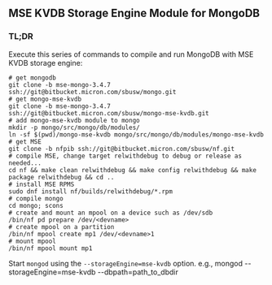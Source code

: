 ## MSE KVDB Storage Engine Module for MongoDB

### TL;DR

Execute this series of commands to compile and run MongoDB with MSE KVDB storage engine:

    # get mongodb
    git clone -b mse-mongo-3.4.7  ssh://git@bitbucket.micron.com/sbusw/mongo.git
    # get mongo-mse-kvdb
    git clone -b mse-mongo-3.4.7 ssh://git@bitbucket.micron.com/sbusw/mongo-mse-kvdb.git
    # add mongo-mse-kvdb module to mongo
    mkdir -p mongo/src/mongo/db/modules/
    ln -sf $(pwd)/mongo-mse-kvdb mongo/src/mongo/db/modules/mongo-mse-kvdb
	# get MSE
	git clone -b nfpib ssh://git@bitbucket.micron.com/sbusw/nf.git
	# compile MSE, change target relwithdebug to debug or release as needed...
	cd nf && make clean relwithdebug && make config relwithdebug && make package relwithdebug && cd ..
	# install MSE RPMS
	sudo dnf install nf/builds/relwithdebug/*.rpm
    # compile mongo
    cd mongo; scons
	# create and mount an mpool on a device such as /dev/sdb
	/bin/nf pd prepare /dev/<devname>
	# create mpool on a partition
	/bin/nf mpool create mp1 /dev/<devname>1
	# mount mpool
	/bin/nf mpool mount mp1

Start `mongod` using the `--storageEngine=mse-kvdb` option.
e.g.,
    mongod --storageEngine=mse-kvdb --dbpath=path_to_dbdir
    

